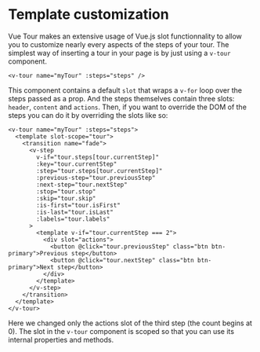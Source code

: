 # Template customization

Vue Tour makes an extensive usage of Vue.js slot functionnality to allow you to customize nearly every aspects of the steps of your tour. The simplest way of inserting a tour in your page is by just using a `v-tour` component.

```vue
<v-tour name="myTour" :steps="steps" />
```

This component contains a default `slot` that wraps a `v-for` loop over the steps passed as a prop. And the steps themselves contain three slots: `header`, `content` and `actions`. Then, if you want to override the DOM of the steps you can do it by overriding the slots like so:

```vue
<v-tour name="myTour" :steps="steps">
  <template slot-scope="tour">
    <transition name="fade">
      <v-step
        v-if="tour.steps[tour.currentStep]"
        :key="tour.currentStep"
        :step="tour.steps[tour.currentStep]"
        :previous-step="tour.previousStep"
        :next-step="tour.nextStep"
        :stop="tour.stop"
        :skip="tour.skip"
        :is-first="tour.isFirst"
        :is-last="tour.isLast"
        :labels="tour.labels"
      >
        <template v-if="tour.currentStep === 2">
          <div slot="actions">
            <button @click="tour.previousStep" class="btn btn-primary">Previous step</button>
            <button @click="tour.nextStep" class="btn btn-primary">Next step</button>
          </div>
        </template>
      </v-step>
    </transition>
  </template>
</v-tour>
```

Here we changed only the actions slot of the third step (the count begins at 0). The slot in the `v-tour` component is scoped so that you can use its internal properties and methods.

